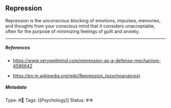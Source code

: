 ## Repression # 

Repression is the unconscious blocking of emotions, impulses, memories, and thoughts from your conscious mind that it considers unacceptable, often for the purpose of minimizing feelings of guilt and anxiety.

___

##### References

- https://www.verywellmind.com/repression-as-a-defense-mechanism-4586642

- https://en.m.wikipedia.org/wiki/Repression_(psychoanalysis)

##### Metadata

Type: #🔵 
Tags: [[Psychology]]
Status: #☀️ 